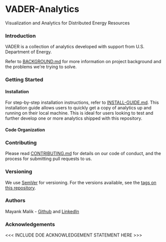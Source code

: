 # VADER-Analytics
Visualization and Analytics for Distributed Energy Resources

### Introduction
VADER is a collection of analytics developed with support from U.S. Department of Energy.

Refer to [BACKGROUND.md](../master/docs/BACKGROUND.md) for more information on project background and the problems we're trying to solve.

### Getting Started

#### Installation
For step-by-step installation instructions, refer to [INSTALL-GUIDE.md](../master/docs/INSTALL-GUIDE.md). This installation guide allows users to quickly get a copy of analytics up and running on their local machine. This is ideal for users looking to test and further develop one or more analytics shipped with this repository.

#### Code Organization


### Contributing
Please read [CONTRIBUTING.md](../master/docs/CONTRIBUTING.md) for details on our code of conduct, and the process for submitting pull requests to us.

### Versioning
We use [SemVer](https://semver.org/) for versioning. For the versions available, see the [tags on this repository](https://github.com/malikmayank/VADER-Analytics/tags).

### Authors
Mayank Malik - [Github](http://github.com/malikmayank) and [LinkedIn](https://www.linkedin.com/in/malikmayank/)

### Acknowledgements
<<< INCLUDE DOE ACKNOWLEDGEMENT STATEMENT HERE >>>
